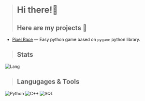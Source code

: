 > # Hi there!👋
> ## Here are my projects 🌿

* [Pixel Race](https://github.com/oneheka/Pixel-Race) — Easy python game based on `pygame` python library.

> ## Stats
![Lang](https://github-readme-stats.vercel.app/api/top-langs/?username=unfeelbtw&layout=compact&theme=merko)

> ## Langugages & Tools
![Python](https://shields.io/badge/-Python-090909?style=for-the-badge&logo=python)
![C++](https://shields.io/badge/-C++-090909?style=for-the-badge&logo=cpp)
![SQL](https://shields.io/badge/-Sql-090909?style=for-the-badge&logo=sql)
